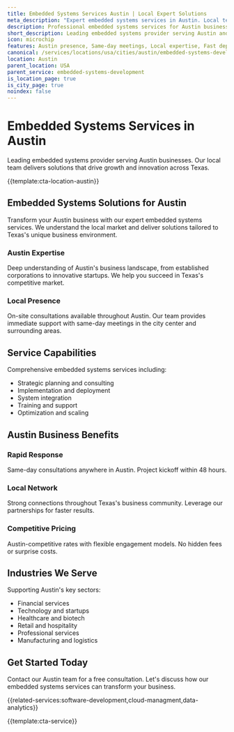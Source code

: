 ```yaml
---
title: Embedded Systems Services Austin | Local Expert Solutions
meta_description: "Expert embedded systems services in Austin. Local team, same-day consultations, proven results. Transform your business today."
description: Professional embedded systems services for Austin businesses
short_description: Leading embedded systems provider serving Austin and Texas.
icon: microchip
features: Austin presence, Same-day meetings, Local expertise, Fast deployment, Competitive rates, Proven track record
canonical: /services/locations/usa/cities/austin/embedded-systems-development-austin.html
location: Austin
parent_location: USA
parent_service: embedded-systems-development
is_location_page: true
is_city_page: true
noindex: false
---
```


# Embedded Systems Services in Austin

Leading embedded systems provider serving Austin businesses. Our local team delivers solutions that drive growth and innovation across Texas.

{{template:cta-location-austin}}

## Embedded Systems Solutions for Austin

Transform your Austin business with our expert embedded systems services. We understand the local market and deliver solutions tailored to Texas's unique business environment.

### Austin Expertise

Deep understanding of Austin's business landscape, from established corporations to innovative startups. We help you succeed in Texas's competitive market.

### Local Presence

On-site consultations available throughout Austin. Our team provides immediate support with same-day meetings in the city center and surrounding areas.

## Service Capabilities

Comprehensive embedded systems services including:
- Strategic planning and consulting
- Implementation and deployment
- System integration
- Training and support
- Optimization and scaling

## Austin Business Benefits

### Rapid Response
Same-day consultations anywhere in Austin. Project kickoff within 48 hours.

### Local Network
Strong connections throughout Texas's business community. Leverage our partnerships for faster results.

### Competitive Pricing
Austin-competitive rates with flexible engagement models. No hidden fees or surprise costs.

## Industries We Serve

Supporting Austin's key sectors:
- Financial services
- Technology and startups
- Healthcare and biotech
- Retail and hospitality
- Professional services
- Manufacturing and logistics

## Get Started Today

Contact our Austin team for a free consultation. Let's discuss how our embedded systems services can transform your business.

{{related-services:software-development,cloud-managment,data-analytics}}

{{template:cta-service}}
